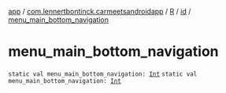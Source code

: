 [app](../../../index.md) / [com.lennertbontinck.carmeetsandroidapp](../../index.md) / [R](../index.md) / [id](index.md) / [menu_main_bottom_navigation](./menu_main_bottom_navigation.md)

# menu_main_bottom_navigation

`static val menu_main_bottom_navigation: `[`Int`](https://kotlinlang.org/api/latest/jvm/stdlib/kotlin/-int/index.html)
`static val menu_main_bottom_navigation: `[`Int`](https://kotlinlang.org/api/latest/jvm/stdlib/kotlin/-int/index.html)